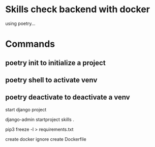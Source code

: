 # Skills check backend with docker

using poetry...

# Commands

## poetry init to initialize a project

## poetry shell to activate venv

## poetry deactivate to deactivate a venv

start django project

django-admin startproject skills .

<!-- get requirements with pip -->

pip3 freeze -l > requirements.txt

create docker ignore
create Dockerfile
